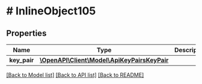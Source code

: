 # # InlineObject105

## Properties

Name | Type | Description | Notes
------------ | ------------- | ------------- | -------------
**key_pair** | [**\OpenAPI\Client\Model\ApiKeyPairsKeyPair**](ApiKeyPairsKeyPair.md) |  |

[[Back to Model list]](../../README.md#models) [[Back to API list]](../../README.md#endpoints) [[Back to README]](../../README.md)
